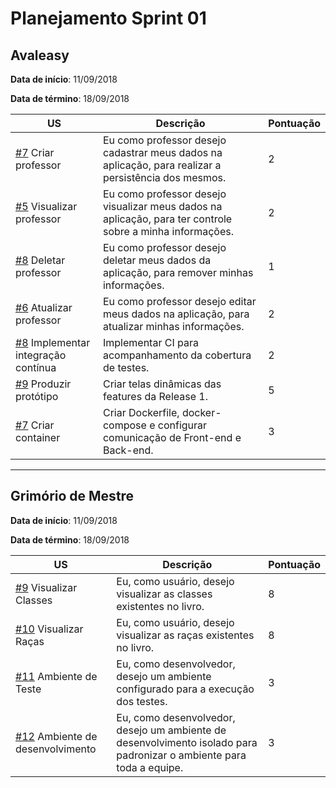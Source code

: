 # Planejamento Sprint 01

## Avaleasy

**Data de início**: 11/09/2018

**Data de término**: 18/09/2018

| US | Descrição | Pontuação |
|---|---|---|
| [#7](https://github.com/MPS-FGA/Avaleasy-backend/issues/7) Criar professor | Eu como professor desejo cadastrar meus dados na aplicação, para realizar a persistência dos mesmos. | 2 |
| [#5](https://github.com/MPS-FGA/Avaleasy-backend/issues/5) Visualizar professor | Eu como professor desejo visualizar meus dados na aplicação, para ter controle sobre a minha informações. | 2 |
| [#8](https://github.com/MPS-FGA/Avaleasy-backend/issues/8) Deletar professor | Eu como professor desejo deletar meus dados da aplicação, para remover minhas informações. | 1 |
| [#6](https://github.com/MPS-FGA/Avaleasy-backend/issues/6) Atualizar professor | Eu como professor desejo editar meus dados na aplicação, para atualizar minhas informações. | 2 |
| [#8](https://github.com/MPS-FGA/Avaleasy-app/issues/8) Implementar integração contínua| Implementar CI para acompanhamento da cobertura de testes. | 2 |
| [#9](https://github.com/MPS-FGA/Avaleasy-app/issues/9) Produzir protótipo| Criar telas dinâmicas das features da Release 1. | 5 |
| [#7](https://github.com/MPS-FGA/Avaleasy-app/issues/7) Criar container| Criar Dockerfile, docker-compose e configurar comunicação de Front-end e Back-end. | 3 |

-----------

## Grimório de Mestre

**Data de início**: 11/09/2018

**Data de término**: 18/09/2018

| US | Descrição | Pontuação |
|---|---|---|
| [#9](https://github.com/MPS-FGA/Grimorio-do-Mestre/issues/9) Visualizar Classes | Eu, como usuário, desejo visualizar as classes existentes no livro. | 8 |
| [#10](https://github.com/MPS-FGA/Grimorio-do-Mestre/issues/10) Visualizar Raças| Eu, como usuário, desejo visualizar as raças existentes no livro. | 8 |
| [#11](https://github.com/MPS-FGA/Grimorio-do-Mestre/issues/11) Ambiente de Teste | Eu, como desenvolvedor, desejo um ambiente configurado para a execução dos testes. | 3 |
| [#12](https://github.com/MPS-FGA/Grimorio-do-Mestre/issues/12) Ambiente de desenvolvimento | Eu, como desenvolvedor, desejo um ambiente de desenvolvimento isolado para padronizar o ambiente para toda a equipe. | 3 |
